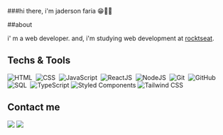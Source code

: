 ###hi there, i'm jaderson faria 😁🧑‍💻

##about

i' m a web developer. and, i'm studying web development at [rocktseat](https://rocktseat.com.br/).

## Techs & Tools

![HTML](https://img.shields.io/badge/-HTML-05122A?style=flat&logo=HTML5)&nbsp;
![CSS](https://img.shields.io/badge/-CSS-05122A?style=flat&logo=CSS3&logoColor=1572B6)&nbsp;
![JavaScript](https://img.shields.io/badge/-JavaScript-05122A?style=flat&logo=javascript)&nbsp;
![ReactJS](https://img.shields.io/badge/-ReactJS-05122A?style=flat&logo=react)&nbsp;
![NodeJS](https://img.shields.io/badge/-NodeJS-05122A?style=flat&logo=node.js)&nbsp;
![Git](https://img.shields.io/badge/-Git-05122A?style=flat&logo=git)&nbsp;
![GitHub](https://img.shields.io/badge/-GitHub-05122A?style=flat&logo=github)&nbsp;
![SQL](https://img.shields.io/badge/-SQL-05122A?style=flat&logo=sqlite)&nbsp;
![TypeScript](https://img.shields.io/badge/-TypeScript-05122A?style=flat&logo=typescript&logoColor=3178C6)
![Styled Components](https://img.shields.io/badge/-Styled%20Components-05122A?style=flat&logo=styled-components&logoColor=DB7093)
![Tailwind CSS](https://img.shields.io/badge/-Tailwind%20CSS-05122A?style=flat&logo=tailwind-css&logoColor=38B2AC)







## Contact me
                
<a href="https://www.linkedin.com/in/jaderson-farias-8000b4268/" target="_blank"><img src="https://img.shields.io/badge/-LinkedIn-%230077B5?style=for-the-badge&logo=linkedin&logoColor=white" target="_blank"></a>
<a href="mailto:jader375@gmail.com"><img src="https://img.shields.io/badge/-Gmail-%23333?style=for-the-badge&logo=gmail&logoColor=white" target="_blank"></a>







